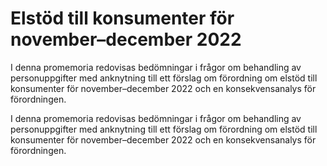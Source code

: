 # Elstöd till konsumenter för november–december 2022

I denna promemoria redovisas bedömningar i frågor om behandling av personuppgifter med anknytning till ett förslag om förordning om elstöd till konsumenter för november–december 2022 och en konsekvensanalys för förordningen.

I denna promemoria redovisas bedömningar i frågor om behandling av personuppgifter med anknytning till ett förslag om förordning om elstöd till konsumenter för november–december 2022 och en konsekvensanalys för förordningen.

